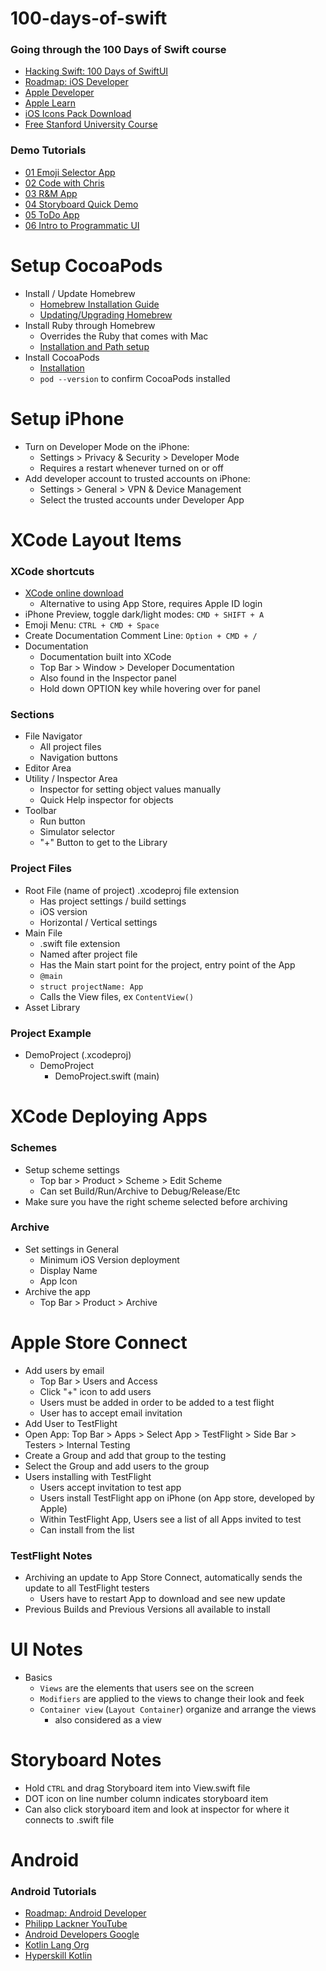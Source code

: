 # 100-days-of-swift

### Going through the 100 Days of Swift course

- [Hacking Swift: 100 Days of SwiftUI](https://www.hackingwithswift.com/100/swiftui)
- [Roadmap: iOS Developer](https://roadmap.sh/ios)
- [Apple Developer](https://developer.apple.com/)
- [Apple Learn](https://developer.apple.com/learn/)
- [iOS Icons Pack Download](https://developer.apple.com/sf-symbols/)
- [Free Stanford University Course](https://cs193p.sites.stanford.edu/2023)

### Demo Tutorials

- [01 Emoji Selector App](https://youtu.be/nqTcAzPS3oc?si=ht1HXpnLeILSAGSR)
- [02 Code with Chris](https://www.youtube.com/playlist?list=PLMRqhzcHGw1Y5Cluhf7pKRNZtKaA3Q4kg)
- [03 R&M App](https://www.youtube.com/playlist?list=PL5PR3UyfTWvdl4Ya_2veOB6TM16FXuv4y)
- [04 Storyboard Quick Demo](https://youtu.be/oZGAicT2zbg?si=z65NFC9qt4MjcTPL)
- [05 ToDo App](https://www.youtube.com/playlist?list=PLwvDm4VfkdpheGqemblOIA7v3oq0MS30i)
- [06 Intro to Programmatic UI](https://youtu.be/_U6_l58Cv4E?si=qJabWFLW9GNkSeeX)

# Setup CocoaPods

- Install / Update Homebrew
  - [Homebrew Installation Guide](https://brew.sh/)
  - [Updating/Upgrading Homebrew](https://osxdaily.com/2021/02/13/how-update-homebrew-mac/)
- Install Ruby through Homebrew
  - Overrides the Ruby that comes with Mac
  - [Installation and Path setup](https://mac.install.guide/ruby/13)
- Install CocoaPods
  - [Installation](https://cocoapods.org/)
  - `pod --version` to confirm CocoaPods installed

# Setup iPhone

- Turn on Developer Mode on the iPhone:
  - Settings > Privacy & Security > Developer Mode
  - Requires a restart whenever turned on or off
- Add developer account to trusted accounts on iPhone:
  - Settings > General > VPN & Device Management
  - Select the trusted accounts under Developer App  

# XCode Layout Items

### XCode shortcuts

- [XCode online download](https://developer.apple.com/download/all/)
  - Alternative to using App Store, requires Apple ID login
- iPhone Preview, toggle dark/light modes: `CMD + SHIFT + A`
- Emoji Menu: `CTRL + CMD + Space`
- Create Documentation Comment Line: `Option + CMD + /`
- Documentation
  - Documentation built into XCode
  - Top Bar > Window > Developer Documentation
  - Also found in the Inspector panel
  - Hold down OPTION key while hovering over for panel

### Sections

- File Navigator
  - All project files
  - Navigation buttons
- Editor Area
- Utility / Inspector Area
  -  Inspector for setting object values manually
  -  Quick Help inspector for objects
- Toolbar
  - Run button
  - Simulator selector
  - "+" Button to get to the Library

### Project Files

- Root File (name of project) .xcodeproj file extension
  - Has project settings / build settings
  - iOS version
  - Horizontal / Vertical settings
- Main File
  - .swift file extension
  - Named after project file
  - Has the Main start point for the project, entry point of the App
  - `@main`
  - `struct projectName: App`
  - Calls the View files, ex `ContentView()`
- Asset Library 

### Project Example

- DemoProject (.xcodeproj)
  - DemoProject
    - DemoProject.swift (main)
   
# XCode Deploying Apps

### Schemes

- Setup scheme settings
  - Top bar > Product > Scheme > Edit Scheme
  - Can set Build/Run/Archive to Debug/Release/Etc
- Make sure you have the right scheme selected before archiving   

### Archive

- Set settings in General
  - Minimum iOS Version deployment
  - Display Name
  - App Icon
- Archive the app
  - Top Bar > Product > Archive
 
# Apple Store Connect

- Add users by email
  - Top Bar > Users and Access
  - Click "+" icon to add users
  - Users must be added in order to be added to a test flight
  - User has to accept email invitation
-  Add User to TestFlight
  - Open App: Top Bar > Apps > Select App > TestFlight > Side Bar > Testers > Internal Testing
  - Create a Group and add that group to the testing
  - Select the Group and add users to the group
- Users installing with TestFlight
  - Users accept invitation to test app
  - Users install TestFlight app on iPhone (on App store, developed by Apple)
  - Within TestFlight App, Users see a list of all Apps invited to test
  - Can install from the list 

### TestFlight Notes

- Archiving an update to App Store Connect, automatically sends the update to all TestFlight testers
  - Users have to restart App to download and see new update
- Previous Builds and Previous Versions all available to install
   
# UI Notes

- Basics
  -  `Views` are the elements that users see on the screen
  -  `Modifiers` are applied to the views to change their look and feek
  -  `Container view` (`Layout Container`) organize and arrange the views
     -  also considered as a view

# Storyboard Notes

- Hold `CTRL` and drag Storyboard item into View.swift file
- DOT icon on line number column indicates storyboard item
- Can also click storyboard item and look at inspector for where it connects to .swift file

# Android

### Android Tutorials

- [Roadmap: Android Developer](https://roadmap.sh/android)
- [Philipp Lackner YouTube](https://www.youtube.com/@PhilippLackner/playlists)
- [Android Developers Google](https://developer.android.com/courses)
- [Kotlin Lang Org](https://kotlinlang.org/)
- [Hyperskill Kotlin](https://hyperskill.org/categories/4)
